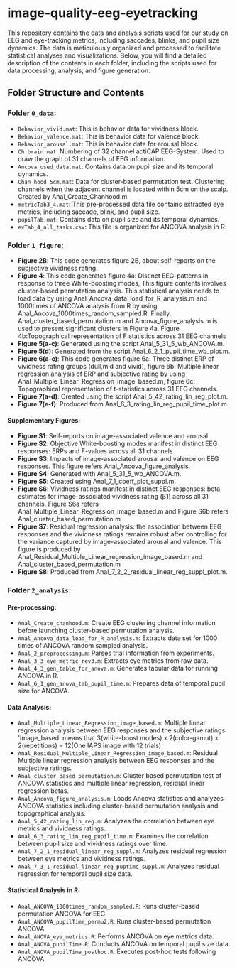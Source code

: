 # image-quality-eeg-eyetracking
This repository contains the data and analysis scripts used for our study on EEG and eye-tracking metrics, including saccades, blinks, and pupil size dynamics. The data is meticulously organized and processed to facilitate statistical analyses and visualizations. Below, you will find a detailed description of the contents in each folder, including the scripts used for data processing, analysis, and figure generation.
## Folder Structure and Contents
### Folder ```0_data```:
- ```Behavior_vivid.mat```: This is behavior data for vividness block.
- ```Behavior_valence.mat```: This is behavior data for valence block.
- ```Behavior_arousal.mat```: This is behavior data for arousal block.
- ```Ch.brain.mat```: Numbering of 32 channel actiCAP EEG-System. Used to draw the graph of 31 channels of EEG information.
- ```Ancova_used_data.mat```: Contains data on pupil size and its temporal dynamics.
- ```Chan_hood_5cm.mat```: Data for cluster-based permutation test. Clustering channels when the adjacent channel is located within 5cm on the scalp. Created by Anal_Create_Chanhood.m
- ```metricTab3_4.mat```: This pre-processed data file contains extracted eye metrics, including saccade, blink, and pupil size.
- ```pupilTab.mat```: Contains data on pupil size and its temporal dynamics.
- ```evTab_4_all_tasks.csv```: This file is organized for ANCOVA analysis in R.
### Folder ```1_figure```:
- **Figure 2B**: This code generates figure 2B, about self-reports on the subjective vividness rating.  
- **Figure 4**: This code generates figure 4a: Distinct EEG-patterns in response to three White-boosting modes, This figure contents involves cluster-based permutation analysis. This statistical analysis needs to load data by using Anal_Ancova_data_load_for_R_analysis.m and 1000times of ANCOVA analysis from R by using Anal_Ancova_1000times_random_sampled.R. Finally, Anal_cluster_based_permutation.m and Ancova_figure_analysis.m is used to present significant clusters in Figure 4a. Figure 4b:Topographical representation of F statistics across 31 EEG channels
- **Figure 5(a-c)**: Generated using the script Anal_5_31_5_wb_ANCOVA.m.
- **Figure 5(d)**: Generated from the script Anal_6_2_1_pupil_time_wb_plot.m.
- **Figure 6(a-c)**: This code generates figure 6a: Three distinct ERP of vividness rating groups (dull,mid and vivid), figure 6b: Multiple linear regression analysis of ERP and subjective rating by using Anal_Multiple_Linear_Regression_image_based.m, figure 6c: Topographical representation of t-statistics across 31 EEG channels.
- **Figure 7(a-d)**: Created using the script Anal_5_42_rating_lin_reg_plot.m.
- **Figure 7(e-f)**: Produced from Anal_6_3_rating_lin_reg_pupil_time_plot.m.
#### Supplementary Figures:
- **Figure S1**: Self-reports on image-associated valence and arousal.
- **Figure S2**: Objective White-boosting modes manifest in distinct EEG responses: 
ERPs and F-values across all 31 channels. 
- **Figure S3**: Impacts of image-associated arousal and valence on EEG responses. This figure refers Anal_Ancova_figure_analysis.
- **Figure S4**: Generated with Anal_5_31_5_wb_ANCOVA.m.
- **Figure S5**: Created using Anal_7_1_coeff_plot_suppl.m.
- **Figure S6**: Vividness ratings manifest in distinct EEG responses: beta estimates 
for image-associated vividness rating (β1) across all 31 channels. Figure S6a refers Anal_Multiple_Linear_Regression_image_based.m and Figure S6b refers Anal_cluster_based_permutation.m
- **Figure S7**: Residual regression analysis: the association between EEG responses 
and the vividness ratings remains robust after controlling for the variance captured 
by image-associated arousal and valence. This figure is produced by Anal_Residual_Multiple_Linear_regression_image_based.m and Anal_cluster_based_permutation.m
- **Figure S8**: Produced from Anal_7_2_2_residual_linear_reg_suppl_plot.m.
### Folder ```2_analysis```:
#### Pre-processing:
- ```Anal_Create_chanhood.m```: Create EEG clustering channel information before launching cluster-based permutation analysis.
- ```Anal_Ancova_data_load_for_R_analysis.m```: Extracts data set for 1000 times of ANCOVA random sampled analysis.
- ```Anal_2_preprocessing.m```: Parses trial information from experiments.
- ```Anal_3_3_eye_metric_rev3.m```: Extracts eye metrics from raw data.
- ```Anal_4_3_gen_table_for_anova.m```: Generates tabular data for running ANCOVA in R.
- ```Anal_6_1_gen_anova_tab_pupil_time.m```: Prepares data of temporal pupil size for ANCOVA.
#### Data Analysis:
- ```Anal_Multiple_Linear_Regression_image_based.m```: Multiple linear regression analysis between EEG responses and the subjective ratings. 'Image_based' means that 3(white-boost modes) x 2(color-gamut) x 2(repetitions) = 12(One IAPS image with 12 trials) 
- ```Anal_Residual_Multiple_Linear_Regression_image_based.m```: Residual Multiple linear regression analysis between EEG responses and the subjective ratings.
- ```Anal_cluster_based_permutation.m```: Cluster based permutation test of ANCOVA statistics and multiple linear regression, residual linear regression betas.
- ```Anal_Ancova_figure_analysis.m```: Loads Ancova statistics and analyzes ANCOVA statistics including cluster-based permutation analysis and topographical analysis.
- ```Anal_5_42_rating_lin_reg.m```: Analyzes the correlation between eye metrics and vividness ratings.
- ```Anal_6_3_rating_lin_reg_pupil_time.m```: Examines the correlation between pupil size and vividness ratings over time.
- ```Anal_7_2_1_residual_linear_reg_suppl.m```: Analyzes residual regression between eye metrics and vividness ratings.
- ```Anal_7_3_1_residual_linear_reg_puptime_suppl.m```: Analyzes residual regression for temporal pupil size data.
#### Statistical Analysis in R:
- ```Anal_ANCOVA_1000times_random_sampled.R```: Runs cluster-based permutation ANCOVA for EEG.
- ```Anal_ANCOVA_pupilTime_permu2.R```: Runs cluster-based permutation ANCOVA.
- ```Anal_ANOVA_eye_metrics.R```: Performs ANCOVA on eye metrics data.
- ```Anal_ANOVA_pupilTime.R```: Conducts ANCOVA on temporal pupil size data.
- ```Anal_ANOVA_pupilTime_posthoc.R```: Executes post-hoc tests following ANCOVA.
